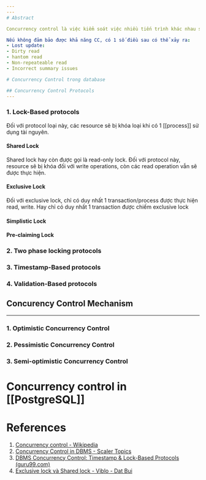 ```yaml
---
---
# Abstract

Concurrency control là việc kiểm soát việc nhiều tiến trình khác nhau sử dụng chung tài nguyên (tranh chấp tài nguyên). Đây là 1 vấn đề quan trọng trong computer science, [[Operating System|os]] nói chung và [[Database]] nói riêng. Đối với các database, concurrency control là việc đảm bảo tính thống nhất dữ liệu cho các câu [[SQL|query]] khi rất nhiều các thao tác đọc ghi được thực hiện đồng thời với nhau, đảm bảo ko có conflict giữa các operations. Nó đặc biệt quan trọng trong các [[Relational Database]] khi mà các [[Database]] loại này yêu cầu rất cao về tính [[ACID]].

Nếu không đảm bảo được khả năng CC, có 1 số điều sau có thể xảy ra:
- Lost update:
- Dirty read
- hantom read
- Non-repeateable read
- Incorrect summary issues

# Concurrency Control trong database

## Concurrency Control Protocols
---
```


### 1. Lock-Based protocols
Đối với protocol loại này, các resource sẽ bị khóa loại khi có 1 [[process]] sử dụng tài nguyên.

#### Shared Lock
Shared lock hay còn được gọi là read-only lock. Đối với protocol này, resource sẽ bị khóa đối với write operations, còn các read operation vẫn sẽ được thực hiện.

#### Exclusive Lock
Đối với exclusive lock, chỉ có duy nhất 1 transaction/process được thực hiện read, write. Hay chỉ có duy nhất 1 transaction được chiếm exclusive lock

#### Simplistic Lock
#### Pre-claiming Lock

### 2. Two phase locking protocols
### 3. Timestamp-Based protocols
### 4. Validation-Based protocols

## Concurency Control Mechanism
---
### 1. Optimistic Concurrency Control
### 2. Pessimistic Concurrency Control
### 3. Semi-optimistic Concurrency Control

# Concurrency control in [[PostgreSQL]]


# References

1. [Concurrency control - Wikipedia](https://en.wikipedia.org/wiki/Concurrency_control)
2. [Concurrency Control in DBMS - Scaler Topics](https://www.scaler.com/topics/dbms/concurrency-control-in-dbms/)
3. [DBMS Concurrency Control: Timestamp & Lock-Based Protocols (guru99.com)](https://www.guru99.com/dbms-concurrency-control.html)
4. [Exclusive lock và Shared lock - Viblo - Dat Bui](https://viblo.asia/p/010-exclusive-lock-va-shared-lock-924lJjn0lPM)